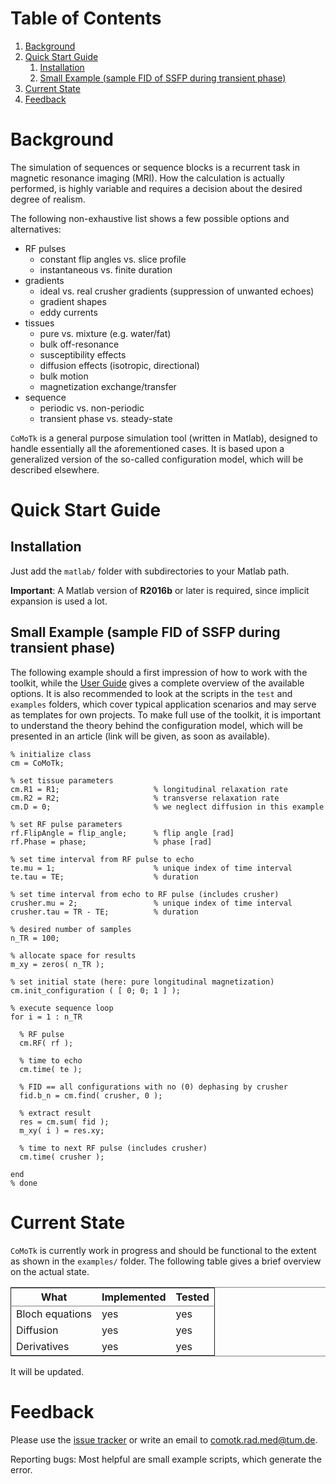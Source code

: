 
# Table of Contents

1.  [Background](#org3b8881f)
2.  [Quick Start Guide](#org1f4eabc)
    1.  [Installation](#org6a8545a)
    2.  [Small Example (sample FID of SSFP during transient phase)](#orgb91ff9a)
3.  [Current State](#orgfb4d995)
4.  [Feedback](#orgddb2363)


<a id="org3b8881f"></a>

# Background

The simulation of sequences or sequence blocks is a recurrent task in magnetic resonance imaging (MRI).
How the calculation is actually performed, is highly variable and requires a decision about the desired degree of realism.

The following non-exhaustive list shows a few possible options and alternatives:

-   RF pulses 
    -   constant flip angles vs. slice profile
    -   instantaneous vs. finite duration
-   gradients
    -   ideal vs. real crusher gradients (suppression of unwanted echoes)
    -   gradient shapes
    -   eddy currents
-   tissues
    -   pure vs. mixture (e.g. water/fat)
    -   bulk off-resonance
    -   susceptibility effects
    -   diffusion effects (isotropic, directional)
    -   bulk motion
    -   magnetization exchange/transfer
-   sequence
    -   periodic vs. non-periodic
    -   transient phase vs. steady-state

`CoMoTk` is a general purpose simulation tool (written in Matlab), designed to handle essentially all the aforementioned cases. 
It is based upon a generalized version of the so-called configuration model, which will be described elsewhere.


<a id="org1f4eabc"></a>

# Quick Start Guide


<a id="org6a8545a"></a>

## Installation

Just add the `matlab/` folder with subdirectories to your Matlab path.

**Important**: A Matlab version of **R2016b** or later is required, since implicit expansion is used a lot.


<a id="orgb91ff9a"></a>

## Small Example (sample FID of SSFP during transient phase)

The following example should a first impression of how to work with the toolkit, while the [User Guide](doc/CoMoTk_UserGuide.pdf) gives a complete overview of the available options. It is also recommended to look at the scripts in the `test` and `examples` folders, which cover typical application scenarios and may serve as templates for own projects. To make full use of the toolkit, it is important to understand the theory behind the configuration model, which will be presented in an article (link will be given, as soon as available).

    % initialize class
    cm = CoMoTk;      
    
    % set tissue parameters
    cm.R1 = R1;                     % longitudinal relaxation rate
    cm.R2 = R2;                     % transverse relaxation rate
    cm.D = 0;                       % we neglect diffusion in this example
    
    % set RF pulse parameters
    rf.FlipAngle = flip_angle;      % flip angle [rad]
    rf.Phase = phase;               % phase [rad]
    
    % set time interval from RF pulse to echo
    te.mu = 1;                      % unique index of time interval
    te.tau = TE;                    % duration
    
    % set time interval from echo to RF pulse (includes crusher)
    crusher.mu = 2;                 % unique index of time interval
    crusher.tau = TR - TE;          % duration
    
    % desired number of samples
    n_TR = 100;
    
    % allocate space for results
    m_xy = zeros( n_TR );
    
    % set initial state (here: pure longitudinal magnetization)
    cm.init_configuration ( [ 0; 0; 1 ] );  
    
    % execute sequence loop
    for i = 1 : n_TR                
    
      % RF pulse
      cm.RF( rf );                  
    
      % time to echo
      cm.time( te );               
    
      % FID == all configurations with no (0) dephasing by crusher
      fid.b_n = cm.find( crusher, 0 );
    
      % extract result
      res = cm.sum( fid );
      m_xy( i ) = res.xy;
    
      % time to next RF pulse (includes crusher)
      cm.time( crusher );           
    
    end
    % done


<a id="orgfb4d995"></a>

# Current State

`CoMoTk` is currently work in progress and should be functional to the extent as shown in the `examples/`
folder. The following table gives a brief overview on the actual state.

<table border="2" cellspacing="0" cellpadding="6" rules="groups" frame="hsides">


<colgroup>
<col  class="org-left" />

<col  class="org-left" />

<col  class="org-left" />
</colgroup>
<thead>
<tr>
<th scope="col" class="org-left">What</th>
<th scope="col" class="org-left">Implemented</th>
<th scope="col" class="org-left">Tested</th>
</tr>
</thead>

<tbody>
<tr>
<td class="org-left">Bloch equations</td>
<td class="org-left">yes</td>
<td class="org-left">yes</td>
</tr>


<tr>
<td class="org-left">Diffusion</td>
<td class="org-left">yes</td>
<td class="org-left">yes</td>
</tr>


<tr>
<td class="org-left">Derivatives</td>
<td class="org-left">yes</td>
<td class="org-left">yes</td>
</tr>
</tbody>
</table>

It will be updated.


<a id="orgddb2363"></a>

# Feedback

Please use the [issue tracker](https://github.com/cganter/CoMoTk/issues) or write an email to [comotk.rad.med@tum.de](mailto:comotk.rad.med@tum.de).

Reporting bugs: Most helpful are small example scripts, which generate the error.

